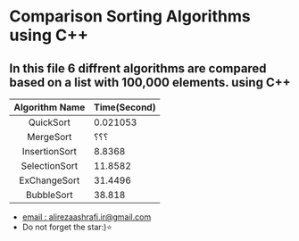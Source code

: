 
# Comparison Sorting Algorithms using C++
## In this file 6 diffrent algorithms are compared based on a list with 100,000 elements. using C++



|        Algorithm Name        | Time(Second)    |
|:----------------------------:|---------|
| QuickSort    | 0.021053 |
| MergeSort     | ؟؟؟  |
| InsertionSort    | 8.8368  |
| SelectionSort     | 11.8582   |
| ExChangeSort    | 31.4496 |
| BubbleSort   | 38.818   | 


- [email : alirezaashrafi.ir@gmail.com](alirezaashrafi.ir@gmail.com)
- Do not forget the star:)⭐️
